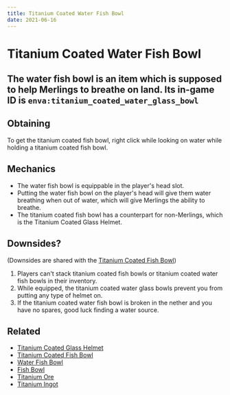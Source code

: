 ```yaml
---
title: Titanium Coated Water Fish Bowl
date: 2021-06-16
---
```

# Titanium Coated Water Fish Bowl

The water fish bowl is an item which is supposed to help Merlings to breathe on land.
Its in-game ID is `enva:titanium_coated_water_glass_bowl`
---
## Obtaining

To get the titanium coated fish bowl, right click while looking on water while holding a titanium coated fish bowl.

## Mechanics

* The water fish bowl is equippable in the player's head slot.
* Putting the water fish bowl on the player's head will give them water breathing when out of water, which will give Merlings the ability to breathe.
* The titanium coated fish bowl has a counterpart for non-Merlings, which is the Titanium Coated Glass Helmet.

## Downsides?

(Downsides are shared with the [Titanium Coated Fish Bowl](items/titanium_coated_fish_bowl.md))

1. Players can't stack titanium coated fish bowls or titanium coated water fish bowls in their inventory.
2. While equipped, the titanium coated water glass bowls prevent you from putting any type of helmet on.
4. If the titanium coated water fish bowl is broken in the nether and you have no spares, good luck finding a water source.

## Related

* [Titanium Coated Glass Helmet](items/titanium_coated_glass_helmet.md)
* [Titanium Coated Fish Bowl](items/titanium_coated_fish_bowl.md)
* [Water Fish Bowl](items/water_fish_bowl.md)
* [Fish Bowl](items/fish_bowl.md)
* [Titanium Ore](blocks/titanium_ore.md)
* [Titanium Ingot](items/titanium_ingot.md)